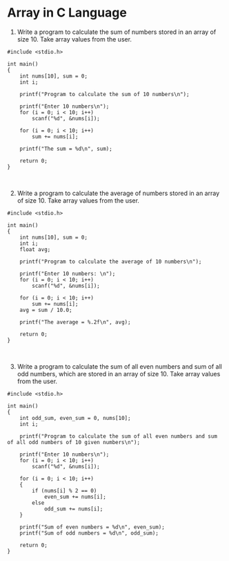 # Array in C Language

1. Write a program to calculate the sum of numbers stored in an array of size 10. Take array values from the user.
```
#include <stdio.h>

int main()
{
    int nums[10], sum = 0;
    int i;

    printf("Program to calculate the sum of 10 numbers\n");
    
    printf("Enter 10 numbers\n");
    for (i = 0; i < 10; i++)
        scanf("%d", &nums[i]);
    
    for (i = 0; i < 10; i++)
        sum += nums[i];
    
    printf("The sum = %d\n", sum);

    return 0;
}
```
<br>

2. Write a program to calculate the average of numbers stored in an array of size 10. Take array values from the user.
```
#include <stdio.h>

int main()
{
    int nums[10], sum = 0;
    int i;
    float avg;

    printf("Program to calculate the average of 10 numbers\n");
    
    printf("Enter 10 numbers: \n");
    for (i = 0; i < 10; i++)
        scanf("%d", &nums[i]);
    
    for (i = 0; i < 10; i++)
        sum += nums[i];
    avg = sum / 10.0;
    
    printf("The average = %.2f\n", avg);

    return 0;
}
```
<br>

3. Write a program to calculate the sum of all even numbers and sum of all odd numbers, which are stored in an array of size 10. Take array values from the user.
```
#include <stdio.h>

int main()
{
    int odd_sum, even_sum = 0, nums[10];
    int i;

    printf("Program to calculate the sum of all even numbers and sum of all odd numbers of 10 given numbers\n");
    
    printf("Enter 10 numbers\n");
    for (i = 0; i < 10; i++)
        scanf("%d", &nums[i]);
    
    for (i = 0; i < 10; i++)
    {
        if (nums[i] % 2 == 0)
            even_sum += nums[i];
        else
            odd_sum += nums[i];
    }
    
    printf("Sum of even numbers = %d\n", even_sum);
    printf("Sum of odd numbers = %d\n", odd_sum);

    return 0;
}
```
<br>


